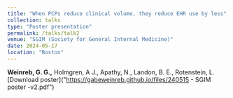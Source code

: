 ```yaml
---
title: "When PCPs reduce clinical volume, they reduce EHR use by less"
collection: talks
type: "Poster presentation"
permalink: /talks/talk2
venue: "SGIM (Society for General Internal Medicine)"
date: 2024-05-17
location: "Boston"
---
```


<b>Weinreb, G. G.,</b> Holmgren, A J., Apathy, N., Landon, B. E., Rotenstein, L. [Download poster]("https://gabeweinreb.github.io/files/240515 -  SGIM poster -v2.pdf")
